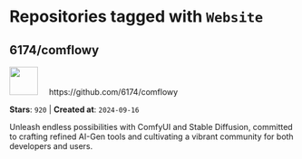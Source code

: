 # Repositories tagged with `Website`


## 6174/comflowy


<a href='https://github.com/6174/comflowy'>
<img src="https://avatars.githubusercontent.com/u/3872872?v=4" width="50" height="50"></a> &nbsp; &nbsp; https://github.com/6174/comflowy

**Stars**: `920` | **Created at**: `2024-09-16`


Unleash endless possibilities with ComfyUI and Stable Diffusion, committed to crafting refined AI-Gen tools and cultivating a vibrant community for both developers and users. 
